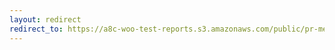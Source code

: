 ```yaml
---
layout: redirect
redirect_to: https://a8c-woo-test-reports.s3.amazonaws.com/public/pr-merge/40281/api/index.html
---
```

